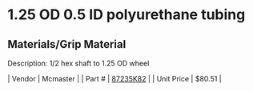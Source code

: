 # 1.25 OD 0.5 ID polyurethane tubing
## Materials/Grip Material
Description: 	1/2 hex shaft to 1.25 OD wheel 

| Vendor | Mcmaster | 
| Part # | [87235K82](http://www.mcmaster.com/) | 
| Unit Price | $80.51 | 
